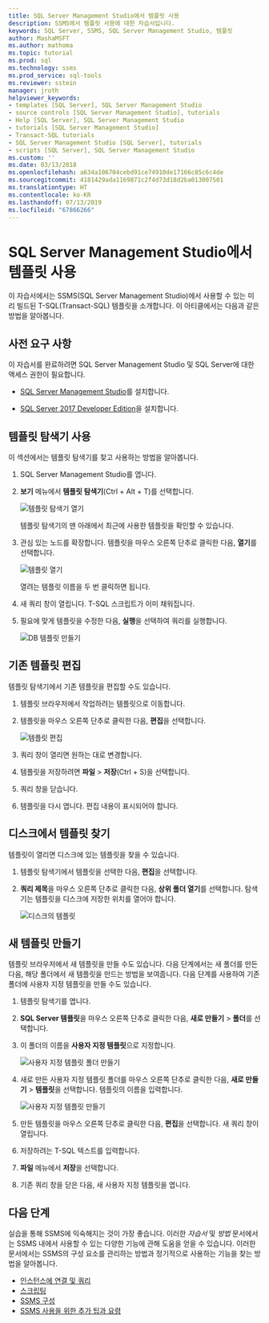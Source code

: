 ```yaml
---
title: SQL Server Management Studio에서 템플릿 사용
description: SSMS에서 템플릿 사용에 대한 자습서입니다.
keywords: SQL Server, SSMS, SQL Server Management Studio, 템플릿
author: MashaMSFT
ms.author: mathoma
ms.topic: tutorial
ms.prod: sql
ms.technology: ssms
ms.prod_service: sql-tools
ms.reviewer: sstein
manager: jroth
helpviewer_keywords:
- templates [SQL Server], SQL Server Management Studio
- source controls [SQL Server Management Studio], tutorials
- Help [SQL Server], SQL Server Management Studio
- tutorials [SQL Server Management Studio]
- Transact-SQL tutorials
- SQL Server Management Studio [SQL Server], tutorials
- scripts [SQL Server], SQL Server Management Studio
ms.custom: ''
ms.date: 03/13/2018
ms.openlocfilehash: a634a106704cebd91ce74910de17166c85c6c4de
ms.sourcegitcommit: 4181429ada1169871c2f4d73d18d2ba013007501
ms.translationtype: HT
ms.contentlocale: ko-KR
ms.lasthandoff: 07/13/2019
ms.locfileid: "67866266"
---
```

# <a name="use-templates-in-sql-server-management-studio"></a>SQL Server Management Studio에서 템플릿 사용

이 자습서에서는 SSMS(SQL Server Management Studio)에서 사용할 수 있는 미리 빌드된 T-SQL(Transact-SQL) 템플릿을 소개합니다. 이 아티클에서는 다음과 같은 방법을 알아봅니다.

## <a name="prerequisites"></a>사전 요구 사항

이 자습서를 완료하려면 SQL Server Management Studio 및 SQL Server에 대한 액세스 권한이 필요합니다.

* [SQL Server Management Studio](https://docs.microsoft.com/sql/ssms/download-sql-server-management-studio-ssms)를 설치합니다.

* [SQL Server 2017 Developer Edition](https://www.microsoft.com/sql-server/sql-server-downloads)을 설치합니다.

## <a name="use-template-browser"></a>템플릿 탐색기 사용

이 섹션에서는 템플릿 탐색기를 찾고 사용하는 방법을 알아봅니다.

1. SQL Server Management Studio를 엽니다.

2. **보기** 메뉴에서 **템플릿 탐색기**(Ctrl + Alt + T)를 선택합니다.

    ![템플릿 탐색기 열기](media/templates-ssms/templatebrowser.png)

    템플릿 탐색기의 맨 아래에서 최근에 사용한 템플릿을 확인할 수 있습니다.

3. 관심 있는 노드를 확장합니다. 템플릿을 마우스 오른쪽 단추로 클릭한 다음, **열기**를 선택합니다.

    ![템플릿 열기](media/templates-ssms/opentemplate.png)

    열려는 템플릿 이름을 두 번 클릭하면 됩니다.

4. 새 쿼리 창이 열립니다. T-SQL 스크립트가 이미 채워집니다.

5. 필요에 맞게 템플릿을 수정한 다음, **실행**을 선택하여 쿼리를 실행합니다.

    ![DB 템플릿 만들기](media/templates-ssms/createdbtemplate.png)

## <a name="edit-an-existing-template"></a>기존 템플릿 편집

템플릿 탐색기에서 기존 템플릿을 편집할 수도 있습니다.  

1. 템플릿 브라우저에서 작업하려는 템플릿으로 이동합니다.

2. 템플릿을 마우스 오른쪽 단추로 클릭한 다음, **편집**을 선택합니다.

    ![템플릿 편집](media/templates-ssms/edittemplate.png)

3. 쿼리 창이 열리면 원하는 대로 변경합니다.

4. 템플릿을 저장하려면 **파일** > **저장**(Ctrl + S)을 선택합니다.

5. 쿼리 창을 닫습니다.

6. 템플릿을 다시 엽니다. 편집 내용이 표시되어야 합니다.

## <a name="locate-templates-on-disk"></a>디스크에서 템플릿 찾기

템플릿이 열리면 디스크에 있는 템플릿을 찾을 수 있습니다.

1. 템플릿 탐색기에서 템플릿을 선택한 다음, **편집**을 선택합니다.

2. **쿼리 제목**을 마우스 오른쪽 단추로 클릭한 다음, **상위 폴더 열기**를 선택합니다. 탐색기는 템플릿을 디스크에 저장한 위치를 열어야 합니다. 

   ![디스크의 템플릿](media/templates-ssms/templatesondisk.png)
  
## <a name="create-a-new-template"></a>새 템플릿 만들기

템플릿 브라우저에서 새 템플릿을 만들 수도 있습니다. 다음 단계에서는 새 폴더를 만든 다음, 해당 폴더에서 새 템플릿을 만드는 방법을 보여줍니다. 다음 단계를 사용하여 기존 폴더에 사용자 지정 템플릿을 만들 수도 있습니다. 

1. 템플릿 탐색기를 엽니다.

2. **SQL Server 템플릿**을 마우스 오른쪽 단추로 클릭한 다음, **새로 만들기** > **폴더**를 선택합니다.

3. 이 폴더의 이름을 **사용자 지정 템플릿**으로 지정합니다.

    ![사용자 지정 템플릿 폴더 만들기](media/templates-ssms/creatingcustomtemplate.png)

4. 새로 만든 사용자 지정 템플릿 폴더를 마우스 오른쪽 단추로 클릭한 다음, **새로 만들기** > **템플릿**을 선택합니다. 템플릿의 이름을 입력합니다.

    ![사용자 지정 템플릿 만들기](media/templates-ssms/createnewtemplate.png)

5. 만든 템플릿을 마우스 오른쪽 단추로 클릭한 다음, **편집**을 선택합니다. 새 쿼리 창이 열립니다.

6. 저장하려는 T-SQL 텍스트를 입력합니다.

7. **파일** 메뉴에서 **저장**을 선택합니다.

8. 기존 쿼리 창을 닫은 다음, 새 사용자 지정 템플릿을 엽니다.

## <a name="next-steps"></a>다음 단계

실습을 통해 SSMS에 익숙해지는 것이 가장 좋습니다. 이러한 *자습서* 및 *방법* 문서에서는 SSMS 내에서 사용할 수 있는 다양한 기능에 관해 도움을 얻을 수 있습니다.  이러한 문서에서는 SSMS의 구성 요소를 관리하는 방법과 정기적으로 사용하는 기능을 찾는 방법을 알아봅니다.

* [인스턴스에 연결 및 쿼리](../tutorials/connect-query-sql-server.md)
* [스크립팅](../tutorials/scripting-ssms.md)
* [SSMS 구성](../tutorials/ssms-configuration.md)
* [SSMS 사용을 위한 추가 팁과 요령](../tutorials/ssms-tricks.md)